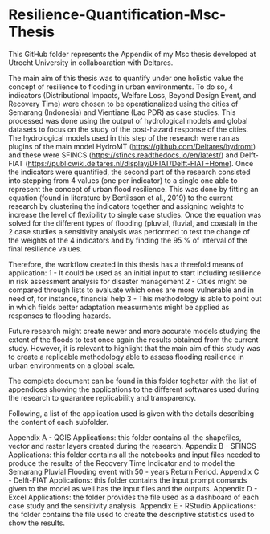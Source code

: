 # Resilience-Quantification-Msc-Thesis

This GitHub folder represents the Appendix of my Msc thesis developed at Utrecht University in collaboaration with Deltares. 

The main aim of this thesis was to quantify under one holistic value the concept of resilience to flooding in urban environments. To do so, 4 indicators (Distributional Impacts, Welfare Loss, Beyond Design Event, and Recovery Time) were chosen to be operationalized using the cities of Semarang (Indonesia) and Vientiane (Lao PDR) as case studies. This processed was done using the output of hydrological models and global datasets to focus on the study of the post-hazard response of the cities. The hydrological models used in this step of the research were ran as plugins of the main model HydroMT (https://github.com/Deltares/hydromt) and these were SFINCS (https://sfincs.readthedocs.io/en/latest/) and Delft-FIAT (https://publicwiki.deltares.nl/display/DFIAT/Delft-FIAT+Home). Once the indicators were quantified, the second part of the research consisted into stepping from 4 values (one per indicator) to a single one able to represent the concept of urban flood resilience. This was done by fitting an equation (found in literature by Bertilsson et al., 2019) to the current research by clustering the indicators together and assigning weights to increase the level of flexibility to single case studies. Once the equation was solved for the different types of flooding (pluvial, fluvial, and coastal) in the 2 case studies a sensitivity analysis was performed to test the change of the weights of the 4 indicators and by finding the 95 % of interval of the final resilience values.  

Therefore, the workflow created in this thesis has a threefold means of application:
1 - It could be used as an initial input to start including resilience in risk assessment analysis for disaster management
2 - Cities might be compared through lists to evaluate which ones are more vulnerable and in need of, for instance, financial help
3 - This methodology is able to point out in which fields better adaptation measurments might be applied as responses to flooding hazards.

Future research might create newer and more accurate models studying the extent of the floods to test once again the results obtained from the current study. However, it is relevant to highlight that the main aim of this study was to create a replicable methodology able to assess flooding resilience in urban environments on a global scale.

The complete document can be found in this folder togheter with the list of appendices showing the applications to the different softwares used during the research to guarantee replicability and transparency. 

Following, a list of the application used is given with the details describing the content of each subfolder.

Appendix A - QGIS Applications: this folder contains all the shapefiles, vector and raster layers created during the research.
Appendix B - SFINCS Applications: this folder contains all the notebooks and input files needed to produce the results of the Recovery Time Indicator and to model the Semarang Pluvial Flooding event with 50 - years Return Period. 
Appendix C - Delft-FIAT Applications: this folder contains the input prompt comands given to the model as well has the input files and the outputs.
Appendix D - Excel Applications: the folder provides the file used as a dashboard of each case study and the sensitivity analysis.
Appendix E - RStudio Applications: the folder contains the file used to create the descriptive statistics used to show the results.
